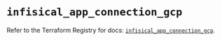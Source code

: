 # `infisical_app_connection_gcp`

Refer to the Terraform Registry for docs: [`infisical_app_connection_gcp`](https://registry.terraform.io/providers/infisical/infisical/0.15.41/docs/resources/app_connection_gcp).
